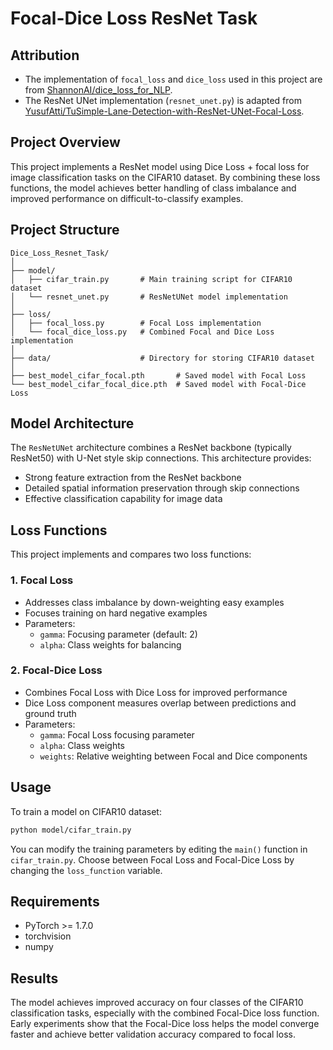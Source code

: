 # Focal-Dice Loss ResNet Task

## Attribution
- The implementation of `focal_loss` and `dice_loss` used in this project are from [ShannonAI/dice_loss_for_NLP](https://github.com/ShannonAI/dice_loss_for_NLP).
- The ResNet UNet implementation (`resnet_unet.py`) is adapted from [YusufAtti/TuSimple-Lane-Detection-with-ResNet-UNet-Focal-Loss](https://github.com/YusufAtti/TuSimple-Lane-Detection-with-ResNet-UNet-Focal-Loss/blob/main/resnet_unet.py).

## Project Overview
This project implements a ResNet model using Dice Loss + focal loss for image classification tasks on the CIFAR10 dataset. By combining these loss functions, the model achieves better handling of class imbalance and improved performance on difficult-to-classify examples.

## Project Structure
```
Dice_Loss_Resnet_Task/
│
├── model/
│   ├── cifar_train.py       # Main training script for CIFAR10 dataset
│   └── resnet_unet.py       # ResNetUNet model implementation
│
├── loss/
│   ├── focal_loss.py        # Focal Loss implementation
│   └── focal_dice_loss.py   # Combined Focal and Dice Loss implementation
│
├── data/                    # Directory for storing CIFAR10 dataset
│
├── best_model_cifar_focal.pth       # Saved model with Focal Loss
└── best_model_cifar_focal_dice.pth  # Saved model with Focal-Dice Loss
```

## Model Architecture
The `ResNetUNet` architecture combines a ResNet backbone (typically ResNet50) with U-Net style skip connections. This architecture provides:
- Strong feature extraction from the ResNet backbone
- Detailed spatial information preservation through skip connections
- Effective classification capability for image data

## Loss Functions
This project implements and compares two loss functions:

### 1. Focal Loss
- Addresses class imbalance by down-weighting easy examples
- Focuses training on hard negative examples
- Parameters:
  - `gamma`: Focusing parameter (default: 2)
  - `alpha`: Class weights for balancing

### 2. Focal-Dice Loss
- Combines Focal Loss with Dice Loss for improved performance
- Dice Loss component measures overlap between predictions and ground truth
- Parameters:
  - `gamma`: Focal Loss focusing parameter
  - `alpha`: Class weights
  - `weights`: Relative weighting between Focal and Dice components

## Usage
To train a model on CIFAR10 dataset:

```bash
python model/cifar_train.py
```

You can modify the training parameters by editing the `main()` function in `cifar_train.py`. Choose between Focal Loss and Focal-Dice Loss by changing the `loss_function` variable.

## Requirements
- PyTorch >= 1.7.0
- torchvision
- numpy

## Results
The model achieves improved accuracy on four classes of the CIFAR10 classification tasks, especially with the combined Focal-Dice loss function. Early experiments show that the Focal-Dice loss helps the model converge faster and achieve better validation accuracy compared to focal loss.
